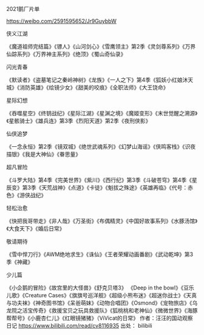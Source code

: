 2021鹅厂片单

https://weibo.com/2591595652/Jr9GuybbW

侠义江湖

《魔道祖师完结篇》《镖人》《山河剑心》《雪鹰领主》第2季《灵剑尊系列》《万界仙踪系列》《万界神主系列》《绝顶》《蜀山奇仙录》

闪光青春

《默读者》《盗墓笔记之秦岭神树》《龙族》《一人之下》第4季《狐妖小红娘沐天城》《消防英雄》《绘镜少女》《甜美的咬痕》《全职法师》《大王饶命》

星际幻想

《吞噬星空》《终钥战纪》《星际江湖》《星渊之境》《魔姬变形》《末世觉醒之溯源》《星骸骑士》《雄兵连》第3季《烈阳天道》第2季《夜刑侠影》

仙侠追梦

《一念永恒》第2季《镜双城》《绝世武魂系列》《幻梦山海谣》《侠鸣客栈》《识夜描银》《我是大神仙》《眷思量》

超凡冒险

《斗罗大陆》第4季《完美世界》《紫川》《西行纪》第3季《斗破苍穹》第4季《星辰变》第3季《天荒战神》《点道》《卡徒》《魁拔之殊途》《英雄再临》《代号：赤色》《游侠战纪》

轻松治愈

《快把我哥带走》《非人哉》《万圣街》《布偶精灵》《中国好故事系列》《水豚汤馆》《大食天下》《婚后日常》

敬请期待

《雪中悍刀行》《AWM绝地求生》《诛仙》《王者荣耀动画番剧》《武动乾坤》第3季《神藏》

少儿篇

《小企鹅的冒险》《故宫里的大怪兽》《舒克贝塔3》 《Deep in the bowl》《豆乐儿歌》《Creature Cases》《旗旗号巡洋舰》《超级小熊布迷》《超迷你战士》《天真与功夫袜》《神奇图书馆》《呆爸萌妹》《动物合唱团》《Osmond》《宠物旅店》《乌龙院之活宝传奇》《救援宝贝之玩具救援队》《狐桃桃和老神仙》《微微世界》《海豚帮帮号》《小鹿杏仁儿》《红眼镜猪猪》（ViVicat的日常》
作者：汪汪的国动观察日记
https://www.bilibili.com/read/cv8116935
出处： bilibili